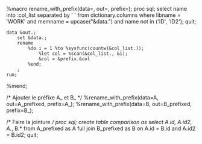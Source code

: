 %macro rename_with_prefix(data=, out=, prefix=);
    proc sql;
        select name
        into :col_list separated by ' '
        from dictionary.columns
        where libname = 'WORK' and memname = upcase("&data.") and name not in ('ID', 'ID2');
    quit;

    data &out.;
        set &data.;
        rename 
            %do i = 1 %to %sysfunc(countw(&col_list.));
                %let col = %scan(&col_list., &i);
                &col = &prefix.&col
            %end;
        ;
    run;
%mend;

/* Ajouter le préfixe A_ et B_ */
%rename_with_prefix(data=A, out=A_prefixed, prefix=A_);
%rename_with_prefix(data=B, out=B_prefixed, prefix=B_);

/* Faire la jointure */
proc sql;
    create table comparison as
    select 
        A.id,
        A.id2,
        A.*,
        B.*
    from A_prefixed as A
    full join B_prefixed as B
    on A.id = B.id and A.id2 = B.id2;
quit;








